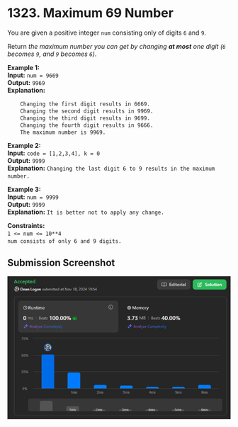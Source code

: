 # 1323. Maximum 69 Number

You are given a positive integer `num` consisting only of digits `6` and `9`.

Return *the maximum number you can get by changing **at most** one digit (`6` becomes `9`, and `9` becomes `6`)*.

**Example 1:**  
    **Input:** `num = 9669`  
    **Output:** `9969`  
    **Explanation:**   
```
    Changing the first digit results in 6669.
    Changing the second digit results in 9969.
    Changing the third digit results in 9699.
    Changing the fourth digit results in 9666.
    The maximum number is 9969.
```   

**Example 2:**  
    **Input:** `code = [1,2,3,4], k = 0`  
    **Output:** `9999`  
    **Explanation:** `Changing the last digit 6 to 9 results in the maximum number.`  

**Example 3:**  
    **Input:** `num = 9999`  
    **Output:** `9999`  
    **Explanation:** `It is better not to apply any change.`  

**Constraints:**  
    `1 <= num <= 10**4`  
    `num consists of only 6 and 9 digits.`   


## Submission Screenshot

![Image](./maximum-69-number.png)